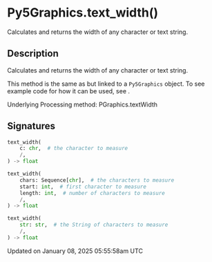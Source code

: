 # Py5Graphics.text_width()

Calculates and returns the width of any character or text string.

## Description

Calculates and returns the width of any character or text string.

This method is the same as [](sketch_text_width) but linked to a `Py5Graphics` object. To see example code for how it can be used, see [](sketch_text_width).

Underlying Processing method: PGraphics.textWidth

## Signatures

```python
text_width(
    c: chr,  # the character to measure
    /,
) -> float

text_width(
    chars: Sequence[chr],  # the characters to measure
    start: int,  # first character to measure
    length: int,  # number of characters to measure
    /,
) -> float

text_width(
    str: str,  # the String of characters to measure
    /,
) -> float
```

Updated on January 08, 2025 05:55:58am UTC
